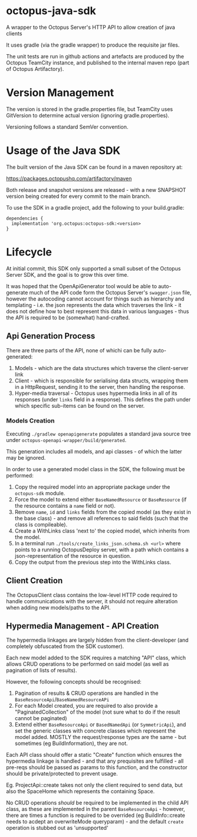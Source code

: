 # octopus-java-sdk
A wrapper to the Octopus Server's HTTP API to allow creation of java clients

It uses gradle (via the gradle wrapper) to produce the requisite jar files.

The unit tests are run in github actions and artefacts are produced by the Octopus TeamCity
instance, and published to the internal maven repo (part of Octopus Artifactory).

# Version Management
The version is stored in the gradle.properties file, but TeamCity uses GitVersion to determine
actual version (ignoring gradle.properties).

Versioning follows a standard SemVer convention.

# Usage of the Java SDK
The built version of the Java SDK can be found in a maven repository at:

https://packages.octopushq.com/artifactory/maven

Both release and snapshot versions are released - with a new SNAPSHOT version
being created for every commit to the main branch.

To use the SDK in a gradle project, add the following to your build.gradle:

```
dependencies {
  implementation 'org.octopus:octopus-sdk:<version>
}
```




# Lifecycle
At initial commit, this SDK only supported a small subset of the Octopus Server SDK,
and the goal is to grow this over time.

It was hoped that the OpenApiGenerator tool would be able to auto-generate much of the
API code form the Octopus Server's `swagger.json` file, however the autocoding cannot
account for things such as hierarchy and templating - i.e. the json represents the 
data which traverses the link - it does not define how to best represent this data
in various languages - thus the API is required to be (somewhat) hand-crafted.

## Api Generation Process
There are three parts of the API, none of whichi can be fully auto-generated:
1. Models - which are the data structures which traverse the client-server link
1. Client - which is responsible for serialising data structs, wrapping them in a HttpRequest, 
sending it to the server, then handling the response.
1. Hyper-media traversal - Octopus uses hypermedia links in all of its responses (under `links`
   field in a response). This defines the path under which specific sub-items can be found on the
   server.
   
### Models Creation
Executing `./gradlew openapigenerate` populates a standard java source tree under
`octopus-openapi-wrapper/build/generated`.

This generation includes all models, and api classes - of which the latter may be ignored.

In order to use a generated model class in the SDK, the following must be performed:
1. Copy the required model into an appropriate package under the `octopus-sdk` module.
1. Force the model to extend either `BaseNamedResource` or `BaseResource` (if the resource 
   contains a `name` field or not).
1. Remove `name`, `id` and `links` fields from the copied model (as they exist in the base class) - 
   and remove all references to said fields (such that the class is compileable).
1. Create a <resource>WithLinks class 'next to' the copied model, which inherits from the model.
1. In a terminal run `./tools/create_links_json.schema.sh <url>` where <url> points to a running 
   OctopusDeploy server, with a path which contains a json-representation of the resource in question.
1. Copy the output from the previous step into the <resource>WithLinks class.

## Client Creation
The OctopusClient class contains the low-level HTTP code required to handle communications with the
server, it should not require alteration when adding new models/paths to the API.

## Hypermedia Management - API Creation
The hypermedia linkages are largely hidden from the client-developer (and completely obfuscated from
the SDK customer).

Each new model added to the SDK requires a matching "API" class, which allows CRUD operations to be
performed on said model (as well as pagination of lists of results).

However, the following concepts should be recognised:
1. Pagination of results & CRUD operations are handled in the 
   `BaseResourceApi`/`BaseNamedResourceAPi`
1. For each Model created, you are required to also provide a "PaginatedCollection" of the model
   (not sure what to do if the result cannot be paginated)
1. Extend either `BaseResourceApi` or `BasedNamedApi` (or `SymmetricApi`), and set the generic 
   classes with concrete classes which represent the model added. MOSTLY the request/response 
   types are the same - but sometimes (eg BuildInformation), they are not.   

Each API class should offer a static "Create" function which ensures the hypermedia linkage is
handled - and that any prequisites are fulfilled - all pre-reqs should be passed as params to this
function, and the constructor should be private/protected to prevent usage.

Eg. ProjectApi::create takes not only the client required to send data, but also the SpaceHome which
represents the containing Space.

No CRUD operations _should_ be required to be implemented in the child API class, as these are 
implemented in the parent `BaseResourceApi` - however, there are times a function is required to be
overrided (eg BuildInfo::create needs to acdept an overwriteMode queryparam) - and the default
`create` operation is stubbed out as 'unsupported'
